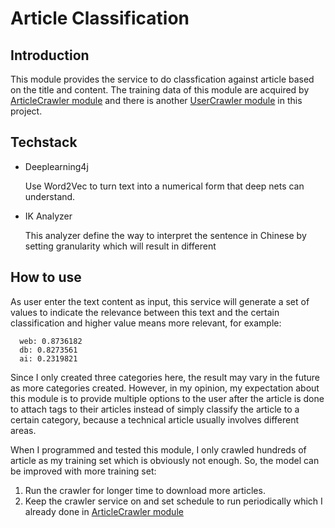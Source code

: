 # Article Classification
## Introduction
This module provides the service to do classfication against article based on the title and content. The training data of this module are acquired by [ArticleCrawler module](https://github.com/xiaokeliu666/1024_SocialPlatform/tree/xiaoke/tensquare_article_crawler) and there is another [UserCrawler module](https://github.com/xiaokeliu666/1024_SocialPlatform/tree/xiaoke/tensquare_user_crawler) in this project.
## Techstack
- Deeplearning4j
  
  Use Word2Vec to turn text into a numerical form that deep nets can understand.
- IK Analyzer
  
  This analyzer define the way to interpret the sentence in Chinese by setting granularity which will result in different 
## How to use
As user enter the text content as input, this service will generate a set of values to indicate the relevance between this text and the certain classification and higher value means more relevant, for example:
```
  web: 0.8736182
  db: 0.8273561
  ai: 0.2319821
```
Since I only created three categories here, the result may vary in the future as more categories created. However, in my opinion, my expectation about this module is to provide multiple options to the user after the article is done to attach tags to their articles instead of simply classify the article to a certain category, because a technical article usually involves different areas.

When I programmed and tested this module, I only crawled hundreds of article as my training set which is obviously not enough. So, the model can be improved with more training set:
1. Run the crawler for longer time to download more articles.
2. Keep the crawler service on and set schedule to run periodically which I already done in [ArticleCrawler module](https://github.com/xiaokeliu666/1024_SocialPlatform/tree/xiaoke/tensquare_article_crawler)
